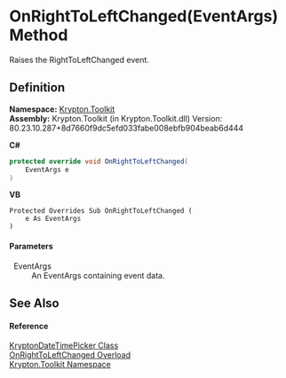 # OnRightToLeftChanged(EventArgs) Method


Raises the RightToLeftChanged event.



## Definition
**Namespace:** <a href="79d2eac2-21f4-54ff-7552-b20c33c30600.md">Krypton.Toolkit</a>  
**Assembly:** Krypton.Toolkit (in Krypton.Toolkit.dll) Version: 80.23.10.287+8d7660f9dc5efd033fabe008ebfb904beab6d444

**C#**
``` C#
protected override void OnRightToLeftChanged(
	EventArgs e
)
```
**VB**
``` VB
Protected Overrides Sub OnRightToLeftChanged ( 
	e As EventArgs
)
```



#### Parameters
<dl><dt>  EventArgs</dt><dd>An EventArgs containing event data.</dd></dl>

## See Also


#### Reference
<a href="d5f4ef00-45c7-03b8-460f-4b57e8740f0e.md">KryptonDateTimePicker Class</a>  
<a href="48f7bbde-10e2-da49-8d14-f57fd3859c0f.md">OnRightToLeftChanged Overload</a>  
<a href="79d2eac2-21f4-54ff-7552-b20c33c30600.md">Krypton.Toolkit Namespace</a>  
